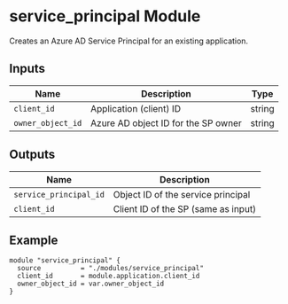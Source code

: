 # service_principal Module

Creates an Azure AD Service Principal for an existing application.

## Inputs

| Name              | Description                         | Type   |
| ----------------- | ----------------------------------- | ------ |
| `client_id`       | Application (client) ID             | string |
| `owner_object_id` | Azure AD object ID for the SP owner | string |

## Outputs

| Name                   | Description                         |
| ---------------------- | ----------------------------------- |
| `service_principal_id` | Object ID of the service principal  |
| `client_id`            | Client ID of the SP (same as input) |

## Example

```hcl
module "service_principal" {
  source          = "./modules/service_principal"
  client_id       = module.application.client_id
  owner_object_id = var.owner_object_id
}
